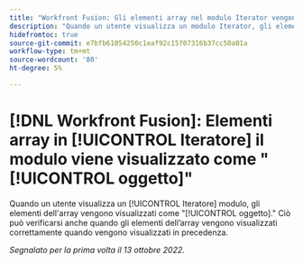 ```yaml
---
title: "Workfront Fusion: Gli elementi array nel modulo Iterator vengono visualizzati come oggetto Object"
description: "Quando un utente visualizza un modulo Iterator, gli elementi dell'array vengono visualizzati come oggetto Object. Questo può verificarsi anche quando gli elementi array vengono visualizzati correttamente quando visualizzati in precedenza."
hidefromtoc: true
source-git-commit: e7bfb61054250c1eaf92c15f07316b37cc50a01a
workflow-type: tm+mt
source-wordcount: '80'
ht-degree: 5%

---
```



# [!DNL Workfront Fusion]: Elementi array in [!UICONTROL Iteratore] il modulo viene visualizzato come &quot;[!UICONTROL oggetto]&quot;

Quando un utente visualizza un [!UICONTROL Iteratore] modulo, gli elementi dell&#39;array vengono visualizzati come &quot;[!UICONTROL oggetto].&quot; Ciò può verificarsi anche quando gli elementi dell’array vengono visualizzati correttamente quando vengono visualizzati in precedenza.

_Segnalato per la prima volta il 13 ottobre 2022._

